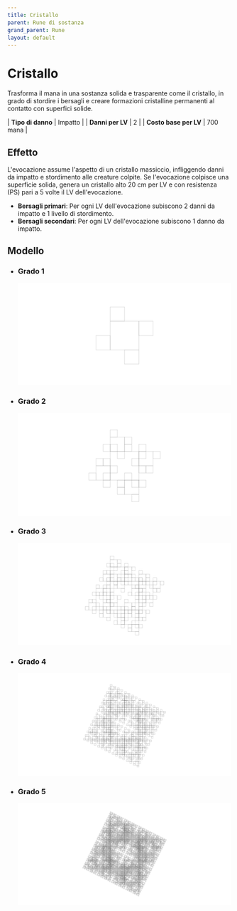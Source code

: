 ```yaml
---
title: Cristallo
parent: Rune di sostanza
grand_parent: Rune
layout: default
---
```


# **Cristallo**

Trasforma il mana in una sostanza solida e trasparente come il cristallo, in grado di stordire i bersagli e creare formazioni cristalline permanenti al contatto con superfici solide.

| **Tipo di danno**      | Impatto                                   |
| **Danni per LV**       | 2                                         |
| **Costo base per LV**  | 700 mana                                  |

## Effetto
L'evocazione assume l'aspetto di un cristallo massiccio, infliggendo danni da impatto e stordimento alle creature colpite. Se l'evocazione colpisce una superficie solida, genera un cristallo alto 20 cm per LV e con resistenza (PS) pari a 5 volte il LV dell'evocazione.  
- **Bersagli primari**: Per ogni LV dell'evocazione subiscono 2 danni da impatto e 1 livello di stordimento.
- **Bersagli secondari**: Per ogni LV dell'evocazione subiscono 1 danno da impatto.

## Modello
- ### Grado 1<br>
  ![Grado 1](1.png "Grado 1")
- ### Grado 2<br>
  ![Grado 2](2.png "Grado 2")
- ### Grado 3<br>
  ![Grado 3](3.png "Grado 3")
- ### Grado 4<br>
  ![Grado 4](4.png "Grado 4")
- ### Grado 5<br>
  ![Grado 5](5.png "Grado 5")
